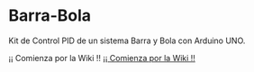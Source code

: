 # Barra-Bola
Kit de Control PID de un sistema Barra y Bola con Arduino UNO.

¡¡ Comienza por la Wiki !!
<a href="https://github.com/EstudioRoble/Barra-Bola/wiki">¡¡ Comienza por la Wiki !!</a></p>
